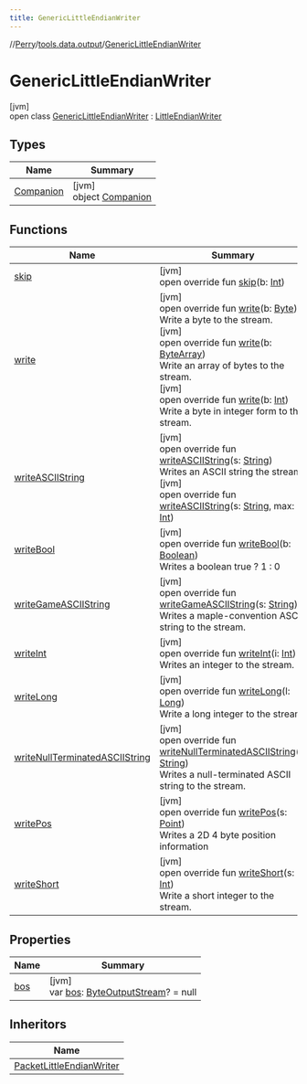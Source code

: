 ```yaml
---
title: GenericLittleEndianWriter
---
```

//[Perry](../../../index.html)/[tools.data.output](../index.html)/[GenericLittleEndianWriter](index.html)



# GenericLittleEndianWriter



[jvm]\
open class [GenericLittleEndianWriter](index.html) : [LittleEndianWriter](../-little-endian-writer/index.html)



## Types


| Name | Summary |
|---|---|
| [Companion](-companion/index.html) | [jvm]<br>object [Companion](-companion/index.html) |


## Functions


| Name | Summary |
|---|---|
| [skip](skip.html) | [jvm]<br>open override fun [skip](skip.html)(b: [Int](https://kotlinlang.org/api/latest/jvm/stdlib/kotlin/-int/index.html)) |
| [write](write.html) | [jvm]<br>open override fun [write](write.html)(b: [Byte](https://kotlinlang.org/api/latest/jvm/stdlib/kotlin/-byte/index.html))<br>Write a byte to the stream.<br>[jvm]<br>open override fun [write](write.html)(b: [ByteArray](https://kotlinlang.org/api/latest/jvm/stdlib/kotlin/-byte-array/index.html))<br>Write an array of bytes to the stream.<br>[jvm]<br>open override fun [write](write.html)(b: [Int](https://kotlinlang.org/api/latest/jvm/stdlib/kotlin/-int/index.html))<br>Write a byte in integer form to the stream. |
| [writeASCIIString](write-a-s-c-i-i-string.html) | [jvm]<br>open override fun [writeASCIIString](write-a-s-c-i-i-string.html)(s: [String](https://kotlinlang.org/api/latest/jvm/stdlib/kotlin/-string/index.html))<br>Writes an ASCII string the stream.<br>[jvm]<br>open override fun [writeASCIIString](write-a-s-c-i-i-string.html)(s: [String](https://kotlinlang.org/api/latest/jvm/stdlib/kotlin/-string/index.html), max: [Int](https://kotlinlang.org/api/latest/jvm/stdlib/kotlin/-int/index.html)) |
| [writeBool](write-bool.html) | [jvm]<br>open override fun [writeBool](write-bool.html)(b: [Boolean](https://kotlinlang.org/api/latest/jvm/stdlib/kotlin/-boolean/index.html))<br>Writes a boolean true ? 1 : 0 |
| [writeGameASCIIString](write-game-a-s-c-i-i-string.html) | [jvm]<br>open override fun [writeGameASCIIString](write-game-a-s-c-i-i-string.html)(s: [String](https://kotlinlang.org/api/latest/jvm/stdlib/kotlin/-string/index.html))<br>Writes a maple-convention ASCII string to the stream. |
| [writeInt](write-int.html) | [jvm]<br>open override fun [writeInt](write-int.html)(i: [Int](https://kotlinlang.org/api/latest/jvm/stdlib/kotlin/-int/index.html))<br>Writes an integer to the stream. |
| [writeLong](write-long.html) | [jvm]<br>open override fun [writeLong](write-long.html)(l: [Long](https://kotlinlang.org/api/latest/jvm/stdlib/kotlin/-long/index.html))<br>Write a long integer to the stream. |
| [writeNullTerminatedASCIIString](write-null-terminated-a-s-c-i-i-string.html) | [jvm]<br>open override fun [writeNullTerminatedASCIIString](write-null-terminated-a-s-c-i-i-string.html)(s: [String](https://kotlinlang.org/api/latest/jvm/stdlib/kotlin/-string/index.html))<br>Writes a null-terminated ASCII string to the stream. |
| [writePos](write-pos.html) | [jvm]<br>open override fun [writePos](write-pos.html)(s: [Point](https://docs.oracle.com/javase/8/docs/api/java/awt/Point.html))<br>Writes a 2D 4 byte position information |
| [writeShort](write-short.html) | [jvm]<br>open override fun [writeShort](write-short.html)(s: [Int](https://kotlinlang.org/api/latest/jvm/stdlib/kotlin/-int/index.html))<br>Write a short integer to the stream. |


## Properties


| Name | Summary |
|---|---|
| [bos](bos.html) | [jvm]<br>var [bos](bos.html): [ByteOutputStream](../-byte-output-stream/index.html)? = null |


## Inheritors


| Name |
|---|
| [PacketLittleEndianWriter](../-packet-little-endian-writer/index.html) |

